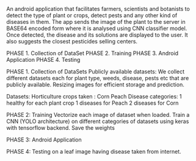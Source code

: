 An android application that facilitates farmers, scientists and botanists to detect the type of plant or crops, detect pests and any other kind of diseases in them.
The app sends the image of the plant to the server in BASE64 encoded form where it is analysed using CNN classifier model.
Once detected, the disease and its solutions are displayed to the user. It also suggests the closest pesticides selling centers.

PHASE 1. Collection of DataSet
PHASE 2. Training
PHASE 3. Android Application
PHASE 4. Testing

PHASE 1. Collection of DataSets
Publicly available datasets​: We collect different datasets each for plant type, weeds, disease, pests etc that are publicly available.
Resizing images for efficient storage and prediction.

Datasets:
Horticulture crops taken :
Corn
Peach
Disease categories:
1 healthy for each plant crop
1 diseases for Peach
2 diseases for Corn

PHASE 2: Training
Vectorize each image of dataset when loaded.
Train a CNN (YOLO architecture) on different categories of datasets using keras with tensorflow backend.
Save the weights

PHASE 3: Android Application

PHASE 4: Testing on a leaf image having disease taken from internet.
